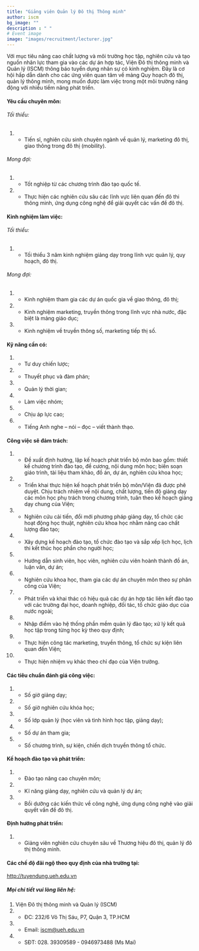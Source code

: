 ```yaml
---
title: "Giảng viên Quản lý Đô thị Thông minh"
author: iscm
bg_image: ""
description : " "
# Event image
image: "images/recruitment/lecturer.jpg"
---
```

  
Với mục tiêu nâng cao chất lượng và môi trường học tập, nghiên cứu và tạo nguồn nhân lực tham gia vào các dự án hợp tác, Viện Đô thị thông minh và Quản lý (ISCM) thông báo tuyển dụng nhân sự có kinh nghiệm. Đây là cơ hội hấp dẫn dành cho các ứng viên quan tâm về mảng Quy hoạch đô thị, quản lý thông mình, mong muốn được làm việc trong một môi trường năng động với nhiều tiềm năng phát triển. 
  
#### Yêu cầu chuyên môn:
###### Tối thiểu:
1. - Tiến sĩ, nghiên cứu sinh chuyên ngành về quản lý, marketing đô thị, giao thông trong đô thị (mobility).
###### Mong đợi:
1. - Tốt nghiệp từ các chương trình đào tạo quốc tế.
2. - Thực hiện các nghiên cứu sâu các lĩnh vực liên quan đến đô thi thông minh, ứng dụng công nghệ để giải quyết các vấn đề đô thị.
  
#### Kinh nghiệm làm việc:
###### Tối thiểu:
1. - Tối thiểu 3 năm kinh nghiệm giảng dạy trong lĩnh vực quản lý, quy hoạch, đô thị.
###### Mong đợi:
1. - Kinh nghiệm tham gia các dự án quốc gia về giao thông, đô thị;
2. - Kinh nghiệm marketing, truyền thông trong lĩnh vực nhà nước, đặc biệt là mảng giáo dục;
3. - Kinh nghiệm về truyền thông số, marketing tiếp thị số.
  
#### Kỹ năng cần có:
1. - Tư duy chiến lược;
2. - Thuyết phục và đàm phán;
3. - Quản lý thời gian;
4. - Làm việc nhóm;
5. - Chịu áp lực cao;
6. - Tiếng Anh nghe – nói – đọc – viết thành thạo. 
  
#### Công việc sẽ đảm trách:
1. - Đề xuất định hướng, lập kế hoạch phát triển bộ môn bao gồm: thiết kế chương trình đào tạo, đề
cương, nội dung môn học; biên soạn giáo trình, tài liệu tham khảo, đồ án, dự án, nghiên cứu khoa học;
2. - Triển khai thực hiện kế hoạch phát triển bộ môn/Viện đã được phê duyệt. Chịu trách nhiệm về nội dung, chất lượng, tiến độ giảng dạy các môn học phụ trách trong chương trình, tuân theo kế hoạch giảng dạy chung của Viện;
3. - Nghiên cứu cải tiến, đổi mới phương pháp giảng dạy, tổ chức các hoạt động học thuật, nghiên cứu khoa học nhằm nâng cao chất lượng đào tạo;
4. - Xây dựng kế hoạch đào tạo, tổ chức đào tạo và sắp xếp lịch học, lịch thi kết thúc học phần cho người học;
5. - Hướng dẫn sinh viên, học viên, nghiên cứu viên hoành thành đồ án, luận văn, dự án;
6. - Nghiên cứu khoa học, tham gia các dự án chuyên môn theo sự phân công của Viện;
7. - Phát triển và khai thác có hiệu quả các dự án hợp tác liên kết đào tạo với các trường đại học, doanh nghiệp, đối tác, tổ chức giáo dục của nước ngoài;
8. - Nhập điểm vào hệ thống phần mềm quản lý đào tạo; xử lý kết quả học tập trong từng học kỳ theo quy định;
9. - Thực hiện công tác marketing, truyền thông, tổ chức sự kiện liên quan đến Viện;
10. - Thực hiện nhiệm vụ khác theo chỉ đạo của Viện trưởng.
  
#### Các tiêu chuẩn đánh giá công việc:
1. - Số giờ giảng dạy;
2. - Số giờ nghiên cứu khóa học;
3. - Số lớp quản lý (học viên và tình hình học tập, giảng dạy);
4. - Số dự án tham gia;
5. - Số chương trình, sự kiện, chiến dịch truyền thông tổ chức.
  
#### Kế hoạch đào tạo và phát triển:
1. - Đào tạo nâng cao chuyên môn;
2. - Kĩ năng giảng dạy, nghiên cứu và quản lý dự án;
3. - Bồi dưỡng các kiến thức về công nghệ, ứng dụng công nghệ vào giải quyết vấn đề đô thị.
  
#### Định hướng phát triển:
1. - Giảng viên nghiên cứu chuyên sâu về Thương hiệu đô thị, quản lý đô thị thông minh.
  
#### Các chế độ đãi ngộ theo quy định của nhà trường tại:
http://tuyendung.ueh.edu.vn  
  
##### Mọi chi tiết vui lòng liên hệ:
1. Viện Đô thị thông minh và Quản lý (ISCM)
1. - ĐC: 232/6 Võ Thị Sáu, P7, Quận 3, TP.HCM
2. - Email: iscm@ueh.edu.vn
3. - SĐT: 028. 39309589 - 0946973488 (Ms Mai)
